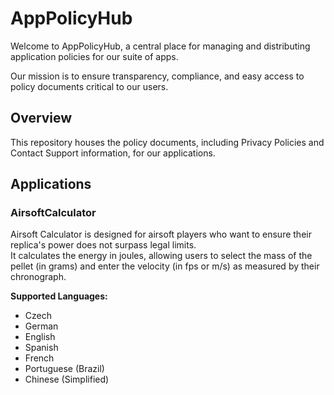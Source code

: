 # AppPolicyHub

Welcome to AppPolicyHub, a central place for managing and distributing application policies for our suite of apps.  

Our mission is to ensure transparency, compliance, and easy access to policy documents critical to our users.

## Overview

This repository houses the policy documents, including Privacy Policies and Contact Support information, for our applications.

## Applications

### AirsoftCalculator

Airsoft Calculator is designed for airsoft players who want to ensure their replica's power does not surpass legal limits.  
It calculates the energy in joules, allowing users to select the mass of the pellet (in grams) and enter the velocity (in fps or m/s) as measured by their chronograph.

**Supported Languages:**
- Czech
- German
- English
- Spanish
- French
- Portuguese (Brazil)
- Chinese (Simplified)
